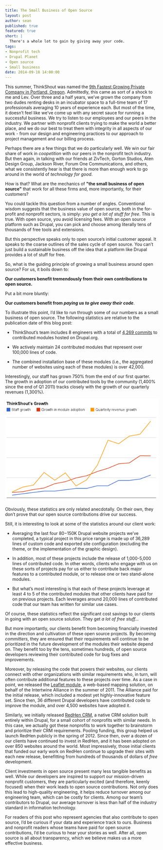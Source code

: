 ```yaml
---
title: The Small Business of Open Source
layout: post
author: sean
published: true 
featured: true
short: |
  There's a whole lot to gain by giving away your code.
tags:
- Nonprofit tech
- Drupal Planet
- Open source
- Small business
date: 2014-09-18 14:00:00
---
```

This summer, ThinkShout was named the [9th Fastest Growing Private Company in Portland, Oregon](http://www.bizjournals.com/portland/gallery/43111?s=image_gallery&img_no=87&s=image_gallery&img_no=87). Admittedly, this came as sort of a shock to me and Lev. Over three and a half years, we’ve grown the company from two dudes renting desks in an incubator space to a full-time team of 17 professionals averaging 10 years of experience each. But most of the time, it doesn’t feel like we’ve come up with any secret sauce for running a successful business. We try to listen to our employees and our peers in the industry. We partner with nonprofit clients trying to make the world a better place, and we do our best to treat them with integrity in all aspects of our work - from our design and engineering practices to our approach to project management and our billing process.

Perhaps there are a few things that we do particularly well. We win our fair share of work in *coopetition* with our peers in the nonprofit tech industry. But then again, in talking with our friends at ZivTech, Gorton Studios, Aten Design Group, Jackson River, Forum One Communications, and others, what we consistently hear is that there is more than enough work to go around in the world of *technology for good*.

How is that? What are the mechanics of **"the small business of open source"** that work for all these firms and, more importantly, for their customers?

You could tackle this question from a number of angles. Conventional wisdom suggests that the business value of open source, both in the for-profit and nonprofit sectors, is simply: *you get a lot of stuff for free*. This is true. With open source, you avoid licensing fees. With an open source platform such as Drupal, you can pick and choose among literally tens of thousands of free tools and extensions.

But this perspective speaks only to open source’s initial customer appeal. It speaks to the coarse outlines of the sales cycle of open source. You can’t just build a sustainable business off the idea that a platform like Drupal provides a lot of stuff for free.

So, what is the guiding principle of growing a small business around open source? For us, it boils down to:

**Our customers benefit tremendously from their own contributions to open source.**

Put a bit more bluntly:

**Our customers benefit from _paying us to give away their code_**.

To illustrate this point, I’d like to run through some of our numbers as a small business of open source. The following statistics are relative to the publication date of this blog post:

* ThinkShout’s team includes 8 engineers with a total of [4,269 commits](https://www.drupal.org/contribute/development) to contributed modules hosted on Drupal.org.

* We actively maintain 24 contributed modules that represent over 100,000 lines of code.

* The combined installation base of these modules (i.e., the aggregated number of websites using each of these modules) is over 42,000.

Interestingly, our staff has grown 750% from the end of our first quarter. The growth in adoption of our contributed tools by the community (1,400% since the end of Q1 2011) tracks closely with the growth of our quarterly revenues (1,300%).

![thinkshout-growth.png](/assets/images/blog/thinkshout-growth.png)

Obviously, these statistics are only related anecdotally. On their own, they don’t prove that our open source contributions drive our success.

Still, it is interesting to look at some of the statistics around our client work:

* Averaging the last four $80-$150K Drupal website projects we’ve completed, a typical project in this price range is made up of 36,289 lines of custom code and exported site configuration (excluding the theme, or the implementation of the graphic design).

* In addition, most of these projects include the release of 1,000-5,000 lines of contributed code. In other words, clients who engage with us on these sorts of projects pay for us either to contribute back major features to a contributed module, or to release one or two stand-alone modules.

* But what’s most interesting is that each of these projects leverage at least 4 to 5 of the contributed modules that other clients have paid for on previous projects. Each leverages around 20,000 lines of contributed code that our team has written for similar use cases.

Of course, these statistics reflect the significant cost savings to our clients in going with an open source solution. They get *a lot of free stuff…*

But more importantly, our clients benefit from becoming financially invested in the direction and cultivation of these open source projects. By becoming *committers*, they are ensured that their requirements will continue to be prioritized in the future development of the modules their website depend on. They benefit too by the tens, sometimes hundreds, of open source developers reviewing their contributed code for bug fixes and improvements.

Moreover, by releasing the code that powers their websites, our clients connect with other organizations with similar requirements who, in turn, will often contribute additional features to these projects over time. As a case in point, we released the [Leaflet module](https://www.drupal.org/project/leaflet), a web-based mapping solution, on behalf of the Intertwine Alliance in the summer of 2011. The Alliance paid for the initial release, which included a modest yet highly-innovative feature set. Since then, 36 different Drupal developers have contributed code to improve the module, and over 4,500 websites have adopted it.

Similarly, we initially released [RedHen CRM](https://www.drupal.org/project/redhen), a native CRM solution built entirely within Drupal, for a small cohort of nonprofits with similar needs. In this case, we actually got these nonprofits to work together to brainstorm and prioritize their CRM requirements. Pooling funding, this group helped us launch RedHen publicly in the spring of 2012. Since then, over a dozen of our clients have continued to invest in RedHen, and it has been adopted on over 850 websites around the world. Most impressively, those initial clients that funded our early work on RedHen continue to upgrade their sites with each new release, benefitting from hundreds of thousands of dollars of *free* development.

Client investments in open source present many less tangible benefits as well. While our developers are inspired to support our mission-driven nonprofit customers, they are particularly excited (and therefore, keenly focused) when their work leads to open source contributions. Not only does this lead to high-quality engineering, it helps reduce turnover among our engineering team, which can be costly for clients. Among our team’s contributors to Drupal, our average turnover is less than half of the industry standard in information technology.

For readers of this post who represent agencies that also contribute to open source, I’d be curious if your data and experience track to ours. Business and nonprofit readers whose teams have paid for open source contributions, I’d be curious to hear your stories as well. After all, open source is all about transparency, which we believe makes us a more effective business.
